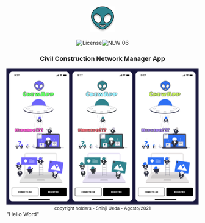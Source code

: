 <h1 align="center">
    <img src=".github\logo.png" style="zoom:100%;" align="center"/>
</h1>

<p align="center">
    <img alt="License" src="https://img.shields.io/static/v1?label=Crew&message=App&color=F7FE2E&labelColor=0A1033"><img src="https://img.shields.io/static/v1?label=Version&message=1.0&color=F7FE2E&labelColor=0A1033" alt="NLW 06" /></p>

<h3 align="center">
     Civil Construction Network Manager App 
</h3>

<img src=".github\cover.png" style="zoom:100%" align="center"/>



<div align="center">
  <small>copyright holders - Shinji Ueda - Agosto/2021</small>
</div>
"Hello Word"



